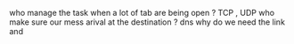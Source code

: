 who manage the task when a lot of tab are being open ? 
TCP , UDP 
who make sure our mess arival  at the destination ? dns 
why do we need the link and 
